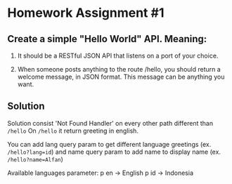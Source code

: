 # Homework Assignment #1

## Create a simple "Hello World" API. Meaning:

1. It should be a RESTful JSON API that listens on a port of your choice.

2. When someone posts anything to the route /hello, you should return a welcome message, in JSON format. This message can be anything you want.

## Solution

Solution consist 'Not Found Handler' on every other path different than `/hello`
On `/hello` it return greeting in english.

You can add lang query param to get different language greetings (ex. `/hello?lang=id`) and name query param to add name to display name (ex. `/hello?name=Alfan`)

Available languages parameter:
p en -> English
p id -> Indonesia